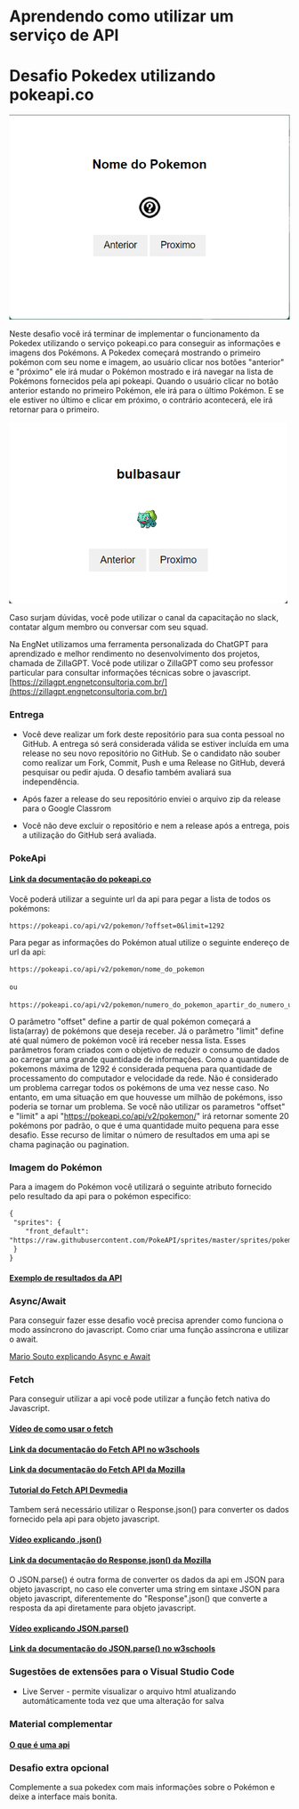 # Aprendendo como utilizar um serviço de API
# Desafio Pokedex utilizando pokeapi.co

![screenshot](screenshot.png)

Neste desafio você irá terminar de implementar o funcionamento da Pokedex utilizando o serviço pokeapi.co para conseguir as informações e imagens dos Pokémons. A Pokedex começará mostrando o primeiro pokémon com seu nome e imagem, ao usuário clicar nos botões "anterior" e "próximo" ele irá mudar o Pokémon mostrado e irá navegar na lista de Pokémons fornecidos pela api pokeapi. Quando o usuário clicar no botão anterior estando no primeiro Pokémon, ele irá para o último Pokémon. E se ele estiver no último e clicar em próximo, o contrário acontecerá, ele irá retornar para o primeiro.

![screenshot](screenshot2.png)

Caso surjam dúvidas, você pode utilizar o canal da capacitação no slack, contatar algum membro ou conversar com seu squad.

Na EngNet utilizamos uma ferramenta personalizada do ChatGPT para aprendizado e melhor rendimento no desenvolvimento dos projetos, chamada de ZillaGPT. Você pode utilizar o ZillaGPT como seu professor particular para consultar informações técnicas sobre o javascript. [https://zillagpt.engnetconsultoria.com.br/](https://zillagpt.engnetconsultoria.com.br/)

### Entrega

- Você deve realizar um fork deste repositório para sua conta pessoal no GitHub. A entrega só será considerada válida se estiver incluída em uma release no seu novo repositório no GitHub. Se o candidato não souber como realizar um Fork, Commit, Push e uma Release no GitHub, deverá pesquisar ou pedir ajuda. O desafio também avaliará sua independência.

- Após fazer a release do seu repositório enviei o arquivo zip da release para o Google Classrom

- Você não deve excluir o repositório e nem a release após a entrega, pois a utilização do GitHub será avaliada.

### PokeApi

#### [Link da documentação do pokeapi.co](https://pokeapi.co/docs/v2)

Você poderá utilizar a seguinte url da api para pegar a lista de todos os pokémons:
```
https://pokeapi.co/api/v2/pokemon/?offset=0&limit=1292
```
Para pegar as informações do Pokémon atual utilize o seguinte endereço de url da api:
```
https://pokeapi.co/api/v2/pokemon/nome_do_pokemon

ou

https://pokeapi.co/api/v2/pokemon/numero_do_pokemon_apartir_do_numero_um
```
O parâmetro "offset" define a partir de qual pokémon começará a lista(array) de pokémons que deseja receber. Já o parâmetro "limit" define até qual número de pokémon você irá receber nessa lista. Esses parâmetros foram criados com o objetivo de reduzir o consumo de dados ao carregar uma grande quantidade de informações. Como a quantidade de pokemons máxima de 1292 é considerada pequena para quantidade de processamento do computador e velocidade da rede. Não é considerado um problema carregar todos os pokémons de uma vez nesse caso. No entanto, em uma situação em que houvesse um milhão de pokémons, isso poderia se tornar um problema. Se você não utilizar os parametros "offset" e "limit" a api "https://pokeapi.co/api/v2/pokemon/" irá retornar somente 20 pokémons por padrão, o que é uma quantidade muito pequena para esse desafio. Esse recurso de limitar o número de resultados em uma api se chama paginação ou pagination.

### Imagem do Pokémon
Para a imagem do Pokémon você utilizará o seguinte atributo fornecido pelo resultado da api para o pokémon especifico:
```
{
 "sprites": {
    "front_default": "https://raw.githubusercontent.com/PokeAPI/sprites/master/sprites/pokemon/X.png",
 }
}
```

#### [Exemplo de resultados da API](exemplo.md)

### Async/Await

Para conseguir fazer esse desafio você precisa aprender como funciona o modo assíncrono do javascript. Como criar uma função assíncrona e utilizar o await.

[Mario Souto explicando Async e Await](https://www.youtube.com/watch?v=q28lfkBd9F4)

### Fetch

Para conseguir utilizar a api você pode utilizar a função fetch nativa do Javascript.

#### [Vídeo de como usar o fetch](https://www.youtube.com/watch?v=m3K8DP4kVXQ&t=1s)
#### [Link da documentação do Fetch API no w3schools](https://www.w3schools.com/jsref/api_fetch.asp)
#### [Link da documentação do Fetch API da Mozilla](https://developer.mozilla.org/pt-BR/docs/Web/API/Fetch_API)
#### [Tutorial do Fetch API Devmedia](https://www.devmedia.com.br/javascript-fetch/41206)

Tambem será necessário utilizar o Response.json() para converter os dados fornecido pela api para objeto javascript.

#### [Vídeo explicando .json()](https://www.youtube.com/watch?v=PmDtOBtZzhQ)
#### [Link da documentação do Response.json() da Mozilla](https://developer.mozilla.org/en-US/docs/Web/API/Response/json)

O JSON.parse() é outra forma de converter os dados da api em JSON para objeto javascript, no caso ele converter uma string em sintaxe JSON para objeto javascript, diferentemente do "Response".json() que converte a resposta da api diretamente para objeto javascript.

#### [Vídeo explicando JSON.parse()](https://www.youtube.com/watch?v=cq5oTRH5_ZM)
#### [Link da documentação do JSON.parse() no w3schools](https://www.w3schools.com/js/js_json_parse.asp)

### Sugestões de extensões para o Visual Studio Code
- Live Server - permite visualizar o arquivo html atualizando automáticamente toda vez que uma alteração for salva

### Material complementar
#### [O que é uma api](https://youtu.be/PIro1he52Xw?t=101)

### Desafio extra opcional
Complemente a sua pokedex com mais informações sobre o Pokémon e deixe a interface mais bonita.